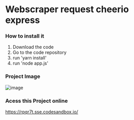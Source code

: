 # Webscraper request cheerio express 

### How to install it
1. Download the code 
2. Go to the code repository 
3. run 'yarn install'
4. run 'node app.js'

### Project Image
![image](https://user-images.githubusercontent.com/30128774/200698498-8741d2cd-9b3c-4e81-990d-ddc44b0be3e8.png)


### Acess this Project online 
https://rpqr7t.sse.codesandbox.io/
